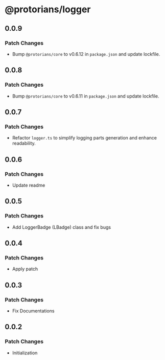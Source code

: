 # @protorians/logger

## 0.0.9

### Patch Changes

- Bump `@protorians/core` to v0.6.12 in `package.json` and update lockfile.

## 0.0.8

### Patch Changes

- Bump `@protorians/core` to v0.6.11 in `package.json` and update lockfile.

## 0.0.7

### Patch Changes

- Refactor `logger.ts` to simplify logging parts generation and enhance readability.

## 0.0.6

### Patch Changes

- Update readme

## 0.0.5

### Patch Changes

- Add LoggerBadge (LBadge) class and fix bugs

## 0.0.4

### Patch Changes

- Apply patch

## 0.0.3

### Patch Changes

- Fix Documentations

## 0.0.2

### Patch Changes

- Initialization
